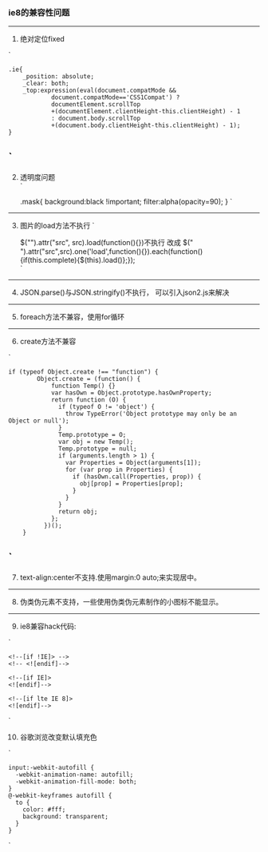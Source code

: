 ### ie8的兼容性问题
---
1. 绝对定位fixed<br>

`

    .ie{  
        _position: absolute; 
        _clear: both;  
        _top:expression(eval(document.compatMode &&  
                document.compatMode=='CSS1Compat') ?  
                documentElement.scrollTop  
                +(documentElement.clientHeight-this.clientHeight) - 1  
                : document.body.scrollTop  
                +(document.body.clientHeight-this.clientHeight) - 1);
    }

`
---
2. 透明度问题<br>
`

    .mask{
        background:black !important;
        filter:alpha(opacity=90);
    }
`
---
3. 图片的load方法不执行 
`

    $("<img/>").attr("src", src).load(function(){})不执行
    改成
    $("<img/>").attr("src",src).one('load',function(){}).each(function() {if(this.complete){$(this).load()};});  
`
---    

4. JSON.parse()与JSON.stringify()不执行，
    可以引入json2.js来解决
---
5. foreach方法不兼容，使用for循环
---
6. create方法不兼容

`

    if (typeof Object.create !== "function") {
			Object.create = (function() {
				function Temp() {}
				var hasOwn = Object.prototype.hasOwnProperty;
				return function (O) {
				  if (typeof O != 'object') {
					throw TypeError('Object prototype may only be an Object or null');
				  }
				  Temp.prototype = O;
				  var obj = new Temp();
				  Temp.prototype = null; 
				  if (arguments.length > 1) {
					var Properties = Object(arguments[1]);
					for (var prop in Properties) {
					  if (hasOwn.call(Properties, prop)) {
						obj[prop] = Properties[prop];
					  }
					}
				  }
				  return obj;
				};
			  })();
		}


`
------

7. text-align:center不支持.使用margin:0 auto;来实现居中。

----

8. 伪类伪元素不支持，一些使用伪类伪元素制作的小图标不能显示。

---

9. ie8兼容hack代码:

`

	<!--[if !IE]> -->
	<!-- <![endif]-->

	<!--[if IE]>
	<![endif]-->

	<!--[if lte IE 8]>
	<![endif]-->

	

`

10. 谷歌浏览改变默认填充色


`

	input:-webkit-autofill {
	  -webkit-animation-name: autofill;
	  -webkit-animation-fill-mode: both;
	}
	@-webkit-keyframes autofill {
	  to {
	    color: #fff;
	    background: transparent;
	  }
	}


`
